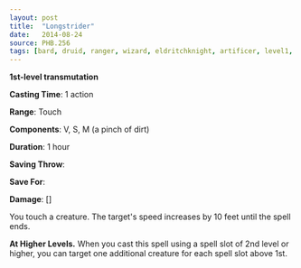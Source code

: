 ```yaml
---
layout: post
title:  "Longstrider"
date:   2014-08-24
source: PHB.256
tags: [bard, druid, ranger, wizard, eldritchknight, artificer, level1, transmutation]
---
```


**1st-level transmutation**

**Casting Time**: 1 action

**Range**: Touch

**Components**: V, S, M (a pinch of dirt)

**Duration**: 1 hour

**Saving Throw**:

**Save For**:

**Damage**: []

You touch a creature. The target's speed increases by 10 feet until the spell ends.

**At Higher Levels.** When you cast this spell using a spell slot of 2nd level or higher, you can target one additional creature for each spell slot above 1st.